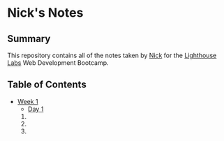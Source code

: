 # Nick's Notes

## Summary

This repository contains all of the notes taken by [Nick](https://github.com/hoszie) for the [Lighthouse Labs](https://www.lighthouselabs.ca) Web Development Bootcamp.

## Table of Contents
* [Week 1](/Week_1)
  * [Day 1](/Week_1/Day_1)
  1. 
  2. 
  3. 


